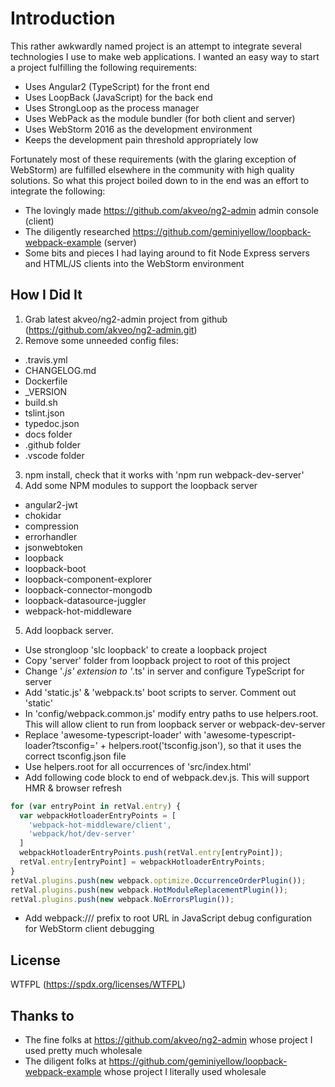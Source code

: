 
# Introduction

This rather awkwardly named project is an attempt to integrate several technologies I use to make web applications.
I wanted an easy way to start a project fulfilling the following requirements:

* Uses Angular2 (TypeScript) for the front end
* Uses LoopBack (JavaScript) for the back end
* Uses StrongLoop as the process manager
* Uses WebPack as the module bundler (for both client and server)
* Uses WebStorm 2016 as the development environment
* Keeps the development pain threshold appropriately low

Fortunately most of these requirements (with the glaring exception of WebStorm) are fulfilled elsewhere in the community
with high quality solutions. So what this project boiled down to in the end was an effort to integrate the following:

* The lovingly made https://github.com/akveo/ng2-admin admin console (client)
* The diligently researched https://github.com/geminiyellow/loopback-webpack-example (server)
* Some bits and pieces I had laying around to fit Node Express servers and HTML/JS clients into the WebStorm environment

## How I Did It

1. Grab latest akveo/ng2-admin project from github (https://github.com/akveo/ng2-admin.git)
2. Remove some unneeded config files:
  * .travis.yml
  * CHANGELOG.md
  * Dockerfile
  * _VERSION
  * build.sh
  * tslint.json
  * typedoc.json
  * docs folder
  * .github folder
  * .vscode folder
3. npm install, check that it works with 'npm run webpack-dev-server'
4. Add some NPM modules to support the loopback server
  * angular2-jwt
  * chokidar
  * compression
  * errorhandler
  * jsonwebtoken
  * loopback
  * loopback-boot
  * loopback-component-explorer
  * loopback-connector-mongodb
  * loopback-datasource-juggler
  * webpack-hot-middleware
5. Add loopback server.
  * Use strongloop 'slc loopback' to create a loopback project
  * Copy 'server' folder from loopback project to root of this project
  * Change '*.js' extension to '*.ts' in server and configure TypeScript for server
  * Add 'static.js' & 'webpack.ts' boot scripts to server. Comment out 'static'
  * In 'config/webpack.common.js' modify entry paths to use helpers.root. This will
    allow client to run from loopback server or webpack-dev-server
  * Replace 'awesome-typescript-loader' with 'awesome-typescript-loader?tsconfig=' + helpers.root('tsconfig.json'),
    so that it uses the correct tsconfig.json file
  * Use helpers.root for all occurrences of 'src/index.html'
  * Add following code block to end of webpack.dev.js. This will support HMR & browser refresh
  ```javascript
  for (var entryPoint in retVal.entry) {
    var webpackHotloaderEntryPoints = [
      'webpack-hot-middleware/client',
      'webpack/hot/dev-server'
    ]
    webpackHotloaderEntryPoints.push(retVal.entry[entryPoint]);
    retVal.entry[entryPoint] = webpackHotloaderEntryPoints;
  }
  retVal.plugins.push(new webpack.optimize.OccurrenceOrderPlugin());
  retVal.plugins.push(new webpack.HotModuleReplacementPlugin());
  retVal.plugins.push(new webpack.NoErrorsPlugin());
  ```
  * Add webpack:/// prefix to root URL in JavaScript debug configuration for WebStorm client debugging
  

## License

WTFPL (https://spdx.org/licenses/WTFPL)

## Thanks to

* The fine folks at https://github.com/akveo/ng2-admin whose project I used pretty much wholesale
* The diligent folks at https://github.com/geminiyellow/loopback-webpack-example whose project I literally used wholesale
